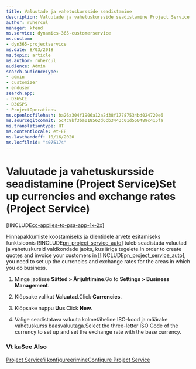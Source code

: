 ```yaml
---
title: Valuutade ja vahetuskursside seadistamine
description: Valuutade ja vahetuskursside seadistamine Project Service’is
author: ruhercul
manager: kfend
ms.service: dynamics-365-customerservice
ms.custom:
- dyn365-projectservice
ms.date: 8/03/2018
ms.topic: article
ms.author: ruhercul
audience: Admin
search.audienceType:
- admin
- customizer
- enduser
search.app:
- D365CE
- D365PS
- ProjectOperations
ms.openlocfilehash: ba26a304f1906a12a2d38f17787534bd024720e6
ms.sourcegitcommit: 5c4c9bf3ba018562d6cb3443c01d550489c415fa
ms.translationtype: HT
ms.contentlocale: et-EE
ms.lasthandoff: 10/16/2020
ms.locfileid: "4075174"
---
```

# <a name="set-up-currencies-and-exchange-rates-project-service"></a><span data-ttu-id="03839-103">Valuutade ja vahetuskursside seadistamine (Project Service)</span><span class="sxs-lookup"><span data-stu-id="03839-103">Set up currencies and exchange rates (Project Service)</span></span>

[!INCLUDE[cc-applies-to-psa-app-1x-2x](../includes/cc-applies-to-psa-app-1x-2x.md)]

<span data-ttu-id="03839-104">Hinnapakkumiste koostamiseks ja klientidele arvete esitamiseks funktsioonis [!INCLUDE[pn_project_service_auto](../includes/pn-project-service-auto.md)] tuleb seadistada valuutad ja vahetuskursid valdkondade jaoks, kus äriga tegelete.</span><span class="sxs-lookup"><span data-stu-id="03839-104">In order to create quotes and invoice your customers in [!INCLUDE[pn_project_service_auto](../includes/pn-project-service-auto.md)], you need to set up the currencies and exchange rates for the areas in which you do business.</span></span>  
  
1.  <span data-ttu-id="03839-105">Minge jaotisse **Sätted > Ärijuhtimine**.</span><span class="sxs-lookup"><span data-stu-id="03839-105">Go to **Settings > Business Management**.</span></span>  
  
2.  <span data-ttu-id="03839-106">Klõpsake valikut **Valuutad**.</span><span class="sxs-lookup"><span data-stu-id="03839-106">Click **Currencies**.</span></span>  
  
3.  <span data-ttu-id="03839-107">Klõpsake nuppu **Uus**.</span><span class="sxs-lookup"><span data-stu-id="03839-107">Click **New**.</span></span>  
  
4.  <span data-ttu-id="03839-108">Valige seadistatava valuuta kolmetäheline ISO-kood ja määrake vahetuskurss baasvaluutaga.</span><span class="sxs-lookup"><span data-stu-id="03839-108">Select the three-letter ISO Code of the currency to set up and set the exchange rate with the base currency.</span></span>  
  
### <a name="see-also"></a><span data-ttu-id="03839-109">Vt ka</span><span class="sxs-lookup"><span data-stu-id="03839-109">See Also</span></span>  
 [<span data-ttu-id="03839-110">Project Service'i konfigureerimine</span><span class="sxs-lookup"><span data-stu-id="03839-110">Configure Project Service</span></span>](../psa/configure.md)
